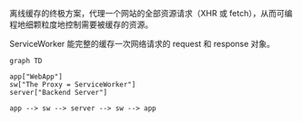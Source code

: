 离线缓存的终极方案，代理一个网站的全部资源请求（XHR 或 fetch），从而可编程地细颗粒度地控制需要被缓存的资源。

ServiceWorker 能完整的缓存一次网络请求的 request 和 response 对象。

```mermaid
graph TD

app["WebApp"]
sw["The Proxy = ServiceWorker"]
server["Backend Server"]

app --> sw --> server --> sw --> app
```
